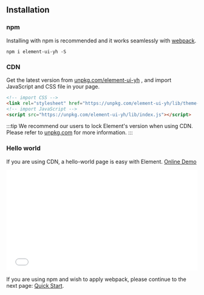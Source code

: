 ## Installation

### npm

Installing with npm is recommended and it works seamlessly with [webpack](https://webpack.js.org/).

```shell
npm i element-ui-yh -S
```

### CDN

Get the latest version from [unpkg.com/element-ui-yh](https://unpkg.com/element-ui-yh/) , and import JavaScript and CSS file in your page.

```html
<!-- import CSS -->
<link rel="stylesheet" href="https://unpkg.com/element-ui-yh/lib/theme-chalk/index.css">
<!-- import JavaScript -->
<script src="https://unpkg.com/element-ui-yh/lib/index.js"></script>
```

:::tip
We recommend our users to lock Element's version when using CDN. Please refer to [unpkg.com](https://unpkg.com) for more information.
:::

### Hello world

If you are using CDN, a hello-world page is easy with Element. [Online Demo](https://codepen.io/ziyoung/pen/rRKYpd)

<iframe height="265" style="width: 100%;" scrolling="no" title="Element demo" src="//codepen.io/ziyoung/embed/rRKYpd/?height=265&theme-id=light&default-tab=html" frameborder="no" allowtransparency="true" allowfullscreen="true">
  See the Pen <a href='https://codepen.io/ziyoung/pen/rRKYpd/'>Element demo</a> by hetech
  (<a href='https://codepen.io/ziyoung'>@ziyoung</a>) on <a href='https://codepen.io'>CodePen</a>.
</iframe>

If you are using npm and wish to apply webpack, please continue to the next page: [Quick Start](/#/en-US/component/quickstart).
